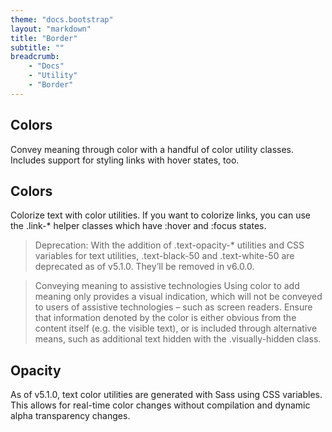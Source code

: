 ```yaml
---
theme: "docs.bootstrap"
layout: "markdown"
title: "Border"
subtitle: ""
breadcrumb:
    - "Docs"
    - "Utility"
    - "Border"
---
```


## Colors
Convey meaning through color with a handful of color utility classes. Includes support for styling links with hover states, too.

## Colors
Colorize text with color utilities. If you want to colorize links, you can use the .link-* helper classes which have :hover and :focus states.

> Deprecation: With the addition of .text-opacity-* utilities and CSS variables for text utilities, .text-black-50 and .text-white-50 are deprecated as of v5.1.0. They’ll be removed in v6.0.0.

> Conveying meaning to assistive technologies
Using color to add meaning only provides a visual indication, which will not be conveyed to users of assistive technologies – such as screen readers. Ensure that information denoted by the color is either obvious from the content itself (e.g. the visible text), or is included through alternative means, such as additional text hidden with the .visually-hidden class.

## Opacity

As of v5.1.0, text color utilities are generated with Sass using CSS variables. This allows for real-time color changes without compilation and dynamic alpha transparency changes.

